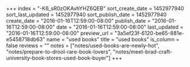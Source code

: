 +++
index = "-K6_sR0zOKAvhYHZ6QEB"
sort_create_date = 1452977940
sort_last_updated = 1452977940
sort_publish_date = 1452977940
create_date = "2016-01-16T12:59:00-08:00"
publish_date = "2016-01-16T12:59:00-08:00"
date = "2016-01-16T12:59:00-08:00"
last_updated = "2016-01-16T12:59:00-08:00"
preview_url = "3a5ef23f-6120-be65-881e-e5458718db63"
name = "used books"
title = "used books"
is_column = false
reviews = ""
notes = ["notes/used-books-are-newly-hot", "notes/prepare-to-drool-rare-book-lovers", "notes/meet-brad-craft-university-book-stores-used-book-buyer"]
+++


